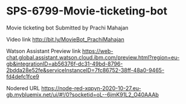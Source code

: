 # SPS-6799-Movie-ticketing-bot
Movie ticketing bot
Submitted by Prachi Mahajan

Video link
http://bit.ly/MovieBot_PrachiMahajan

Watson Assistant Preview link
https://web-chat.global.assistant.watson.cloud.ibm.com/preview.html?region=eu-gb&integrationID=ab56376f-dc31-49bd-8796-2bdda28e52fe&serviceInstanceID=7fc86752-38ff-48a0-9465-fd4defc1fce9

Nodered URL
https://node-red-xqpyn-2020-10-27.eu-gb.mybluemix.net/ui/#!/0?socketid=oL--6jmK91L2_O40AAAb
